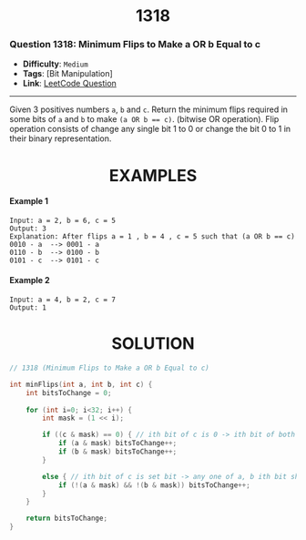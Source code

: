 <h1 align="center">1318</h1>

### Question 1318: Minimum Flips to Make a OR b Equal to c  

- **Difficulty**: `Medium`  
- **Tags**: [Bit Manipulation]
- **Link**: [LeetCode Question](https://leetcode.com/problems/minimum-flips-to-make-a-or-b-equal-to-c/description)

---

Given 3 positives numbers `a`, `b` and `c`. Return the minimum flips required in some bits of `a` and `b` to make `(a OR b == c)`. (bitwise OR operation).
Flip operation consists of change any single bit 1 to 0 or change the bit 0 to 1 in their binary representation.

<h1 align="center">EXAMPLES</h1>


#### **Example 1**
```
Input: a = 2, b = 6, c = 5
Output: 3
Explanation: After flips a = 1 , b = 4 , c = 5 such that (a OR b == c)
0010 - a  --> 0001 - a
0110 - b  --> 0100 - b
0101 - c  --> 0101 - c
```

#### **Example 2**
```
Input: a = 4, b = 2, c = 7
Output: 1
```

<h1 align="center">SOLUTION</h1>

```cpp
// 1318 (Minimum Flips to Make a OR b Equal to c)

int minFlips(int a, int b, int c) {
    int bitsToChange = 0;
    
    for (int i=0; i<32; i++) {
        int mask = (1 << i);

        if ((c & mask) == 0) { // ith bit of c is 0 -> ith bit of both a, b should be zero
            if (a & mask) bitsToChange++;
            if (b & mask) bitsToChange++;
        }

		else { // ith bit of c is set bit -> any one of a, b ith bit should be set bit
			if (!(a & mask) && !(b & mask)) bitsToChange++;
		}
    }

	return bitsToChange;
}
```